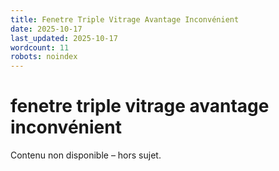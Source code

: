 ```yaml
---
title: Fenetre Triple Vitrage Avantage Inconvénient
date: 2025-10-17
last_updated: 2025-10-17
wordcount: 11
robots: noindex
---
```


# fenetre triple vitrage avantage inconvénient

Contenu non disponible – hors sujet.